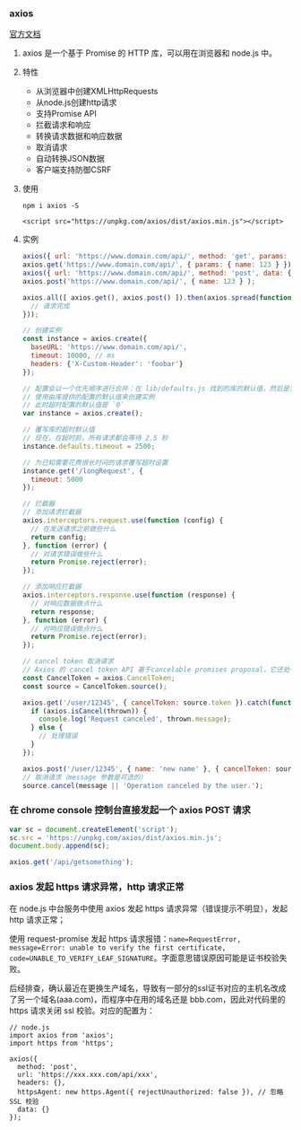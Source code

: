 ### axios

[官方文档](http://www.axios-js.com/zh-cn/docs/)

1. axios 是一个基于 Promise 的 HTTP 库，可以用在浏览器和 node.js 中。 

2. 特性

    - 从浏览器中创建XMLHttpRequests  
    - 从node.js创建http请求  
    - 支持Promise API  
    - 拦截请求和响应  
    - 转换请求数据和响应数据  
    - 取消请求  
    - 自动转换JSON数据  
    - 客户端支持防御CSRF  

3. 使用

    `npm i axios -S`

    `<script src="https://unpkg.com/axios/dist/axios.min.js"></script>`

4. 实例

    ```js
    axios({ url: 'https://www.domain.com/api/', method: 'get', params: { name: 123 } });
    axios.get('https://www.domain.com/api/', { params: { name: 123 } });
    axios({ url: 'https://www.domain.com/api/', method: 'post', data: { name: 123 } });
    axios.post('https://www.domain.com/api/', { name: 123 } );

    axios.all([ axios.get(), axios.post() ]).then(axios.spread(function(acct, perm) {
      // 请求完成
    }));
    ```

    ```js
    // 创建实例
    const instance = axios.create({
      baseURL: 'https://www.domain.com/api/',
      timeout: 10000, // ms
      headers: {'X-Custom-Header': 'foobar'}
    });

    // 配置会以一个优先顺序进行合并：在 lib/defaults.js 找到的库的默认值，然后是实例的 defaults 属性，最后是请求的 config 参数。后者将优先于前者。
    // 使用由库提供的配置的默认值来创建实例
    // 此时超时配置的默认值是 `0`
    var instance = axios.create();

    // 覆写库的超时默认值
    // 现在，在超时前，所有请求都会等待 2.5 秒
    instance.defaults.timeout = 2500;

    // 为已知需要花费很长时间的请求覆写超时设置
    instance.get('/longRequest', {
      timeout: 5000
    });

    // 拦截器
    // 添加请求拦截器
    axios.interceptors.request.use(function (config) {
      // 在发送请求之前做些什么
      return config;
    }, function (error) {
      // 对请求错误做些什么
      return Promise.reject(error);
    });

    // 添加响应拦截器
    axios.interceptors.response.use(function (response) {
      // 对响应数据做点什么
      return response;
    }, function (error) {
      // 对响应错误做点什么
      return Promise.reject(error);
    });

    // cancel token 取消请求
    // Axios 的 cancel token API 基于cancelable promises proposal，它还处于第一阶段。
    const CancelToken = axios.CancelToken;
    const source = CancelToken.source();

    axios.get('/user/12345', { cancelToken: source.token }).catch(function(thrown) {
      if (axios.isCancel(thrown)) {
        console.log('Request canceled', thrown.message);
      } else {
        // 处理错误
      }
    });

    axios.post('/user/12345', { name: 'new name' }, { cancelToken: source.token })
    // 取消请求（message 参数是可选的）
    source.cancel(message || 'Operation canceled by the user.');
    ```

### 在 chrome console 控制台直接发起一个 axios POST 请求

```js
var sc = document.createElement('script');
sc.src = 'https://unpkg.com/axios/dist/axios.min.js';
document.body.append(sc);

axios.get('/api/getsomething');
```

### axios 发起 https 请求异常，http 请求正常

在 node.js 中台服务中使用 axios 发起 https 请求异常（错误提示不明显），发起 http 请求正常；

使用 request-promise 发起 https 请求报错：`name=RequestError, message=Error: unable to verify the first certificate, code=UNABLE_TO_VERIFY_LEAF_SIGNATURE`。字面意思错误原因可能是证书校验失败。

后经排查，确认最近在更换生产域名，导致有一部分的ssl证书对应的主机名改成了另一个域名(aaa.com)，而程序中在用的域名还是 bbb.com，因此对代码里的 https 请求关闭 ssl 校验。对应的配置为：

```js{9}
// node.js
import axios from 'axios';
import https from 'https';

axios({
  method: 'post',
  url: 'https://xxx.xxx.com/api/xxx',
  headers: {},
  httpsAgent: new https.Agent({ rejectUnauthorized: false }), // 忽略 SSL 校验
  data: {}
});
```


